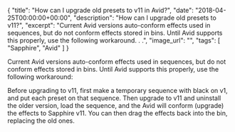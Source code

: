 {
  "title": "How can I upgrade old presets to v11 in Avid?",
  "date": "2018-04-25T00:00:00+00:00",
  "description": "How can I upgrade old presets to v11?",
  "excerpt": "Current Avid versions auto-conform effects used in sequences, but do not conform effects stored in bins. Until Avid supports this properly, use the following workaround. . .",
  "image_url": "",
  "tags": [
    "Sapphire",
    "Avid"
  ]
}

Current Avid versions auto-conform effects used in sequences, but do not conform effects stored in bins. Until Avid supports this properly, use the following workaround:

Before upgrading to v11, first make a temporary sequence with black on v1, and put each preset on that sequence. Then upgrade to v11 and uninstall the older version, load the sequence, and the Avid will conform (upgrade) the effects to Sapphire v11. You can then drag the effects back into the bin, replacing the old ones.
